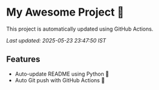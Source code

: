 # My Awesome Project 🚀

This project is automatically updated using GitHub Actions.

_Last updated: 2025-05-23 23:47:50 IST_

## Features
- Auto-update README using Python 🐍
- Auto Git push with GitHub Actions 🤖
